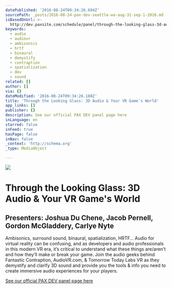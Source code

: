 ```yaml
---
datePublished: '2016-08-24T09:34:26.694Z'
sourcePath: _posts/2016-08-24-pax-dev-seattle-wa-aug-31-sep-1-2016.md
isBasedOnUrl: >-
  http://dev.paxsite.com/schedule/panel/through-the-looking-glass-3d-audio-your-vr-games-world
keywords:
  - audio
  - audiovr
  - ambisonics
  - hrtf
  - binaural
  - demystify
  - contraption
  - spatialization
  - dev
  - sound
related: []
author: []
via: {}
dateModified: '2016-08-24T09:34:26.180Z'
title: 'Through the Looking Glass: 3D Audio & Your VR Game’s World'
app_links: []
publisher: {}
description: See our official PAX DEV panel page here
inLanguage: en
starred: false
inFeed: true
hasPage: false
inNav: false
_context: 'http://schema.org'
_type: MediaObject

---
```

![](https://the-grid-user-content.s3-us-west-2.amazonaws.com/b1ed1f44-f067-415a-96e5-1bd071a4f619.jpg)

# Through the Looking Glass: 3D Audio & Your VR Game's World

## Presenters: Joshua Du Chene, Jacob Pernell, Gordon McGladdery, Carlye Nyte

<article style=""><p>Ambisonics, surround sound, binaural, spatialization, HRTF… Audio for virtual reality can be confusing, and as developers and audio professionals in this modern VR era, it’s critical to understand what these things are/aren’t and how they’ll make or break your game. Join the audio geeks behind Fantastic Contraption, AudioVR.com, &amp; Tomorrow Today Labs VR as they demystify and clarify 3D sound and provide you the tools &amp; info you need to create immersive audio experiences for your players.</p></article>

[See our official PAX DEV panel page here][0]

[0]: http://dev.paxsite.com/schedule/panel/through-the-looking-glass-3d-audio-your-vr-games-world "Official PAX DEV panel page"